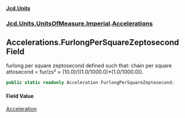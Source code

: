 #### [Jcd.Units](index 'index')
### [Jcd.Units.UnitsOfMeasure.Imperial](Jcd.Units.UnitsOfMeasure.Imperial 'Jcd.Units.UnitsOfMeasure.Imperial').[Accelerations](Accelerations 'Jcd.Units.UnitsOfMeasure.Imperial.Accelerations')

## Accelerations.FurlongPerSquareZeptosecond Field

furlong per square zeptosecond defined such that: chain per square attosecond = fur/zs² ×
(10.0)/((1.0/1000.0)*(1.0/1000.0)).

```csharp
public static readonly Acceleration FurlongPerSquareZeptosecond;
```

#### Field Value
[Acceleration](Acceleration 'Jcd.Units.UnitTypes.Acceleration')